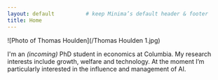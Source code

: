 ```yaml
---
layout: default          # keep Minima’s default header & footer
title: Home
---
```


<div class="hero">

![Photo of Thomas Houlden](/Thomas Houlden 1.jpg)

<p>I'm an <em>(incoming)</em> PhD student in economics at Columbia.  
My research interests include growth, welfare and technology.  
At the moment I’m particularly interested in the influence and management of AI.</p>

</div>
